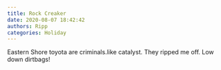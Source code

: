 ```yaml
---
title: Rock Creaker
date: 2020-08-07 18:42:42
authors: Ripp
categories: Holiday
---
```


 Eastern Shore toyota are criminals.like catalyst. They ripped me off. Low down dirtbags!